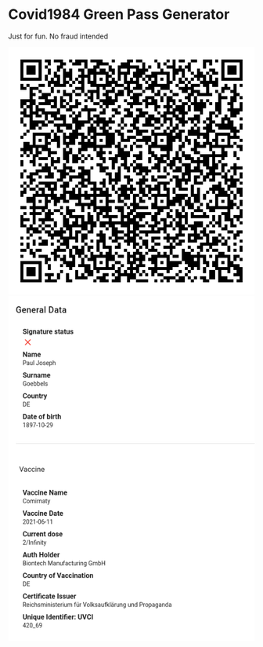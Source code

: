 # Covid1984 Green Pass Generator

Just for fun. No fraud intended

![Green Pass QR](res/qr.png "Green Pass QR")
![Your Government](res/thegovt.png "Your Government")


